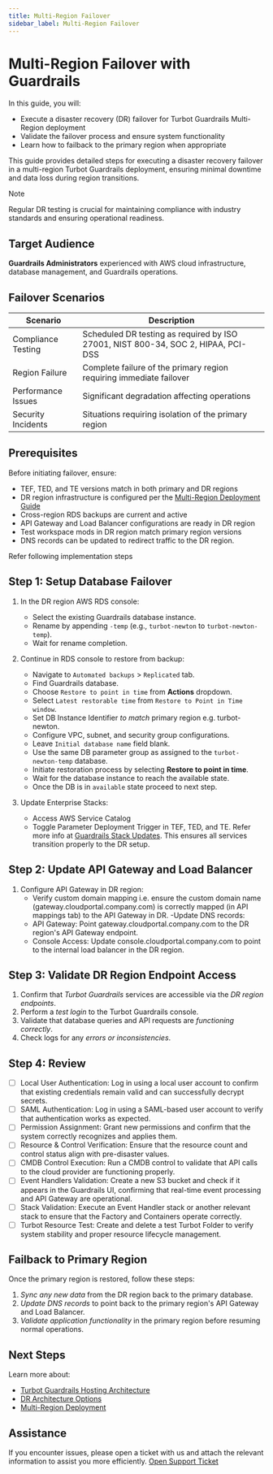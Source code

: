 ```yaml
---
title: Multi-Region Failover
sidebar_label: Multi-Region Failover
---
```


# Multi-Region Failover with Guardrails

In this guide, you will:
- Execute a disaster recovery (DR) failover for Turbot Guardrails Multi-Region deployment
- Validate the failover process and ensure system functionality
- Learn how to failback to the primary region when appropriate

This guide provides detailed steps for executing a disaster recovery failover in a multi-region Turbot Guardrails deployment, ensuring minimal downtime and data loss during region transitions.

> [!NOTE]
> Regular DR testing is crucial for maintaining compliance with industry standards and ensuring operational readiness.

## Target Audience
**Guardrails Administrators** experienced with AWS cloud infrastructure, database management, and Guardrails operations.

## Failover Scenarios

| Scenario | Description |
|----------|-------------|
| Compliance Testing | Scheduled DR testing as required by ISO 27001, NIST 800-34, SOC 2, HIPAA, PCI-DSS |
| Region Failure | Complete failure of the primary region requiring immediate failover |
| Performance Issues | Significant degradation affecting operations |
| Security Incidents | Situations requiring isolation of the primary region |

## Prerequisites

Before initiating failover, ensure:

- TEF, TED, and TE versions match in both primary and DR regions
- DR region infrastructure is configured per the [Multi-Region Deployment Guide](/guardrails/docs/guides/hosting-guardrails/disaster-recovery/multi-region-deployment)
- Cross-region RDS backups are current and active
- API Gateway and Load Balancer configurations are ready in DR region
- Test workspace mods in DR region match primary region versions
- DNS records can be updated to redirect traffic to the DR region.

Refer following implementation steps

## Step 1: Setup Database Failover

1. In the DR region AWS RDS console:
   - Select the existing Guardrails database instance.
   - Rename by appending `-temp` (e.g., `turbot-newton` to `turbot-newton-temp`).
   - Wait for rename completion.

2. Continue in RDS console to restore from backup:
   - Navigate to `Automated backups` > `Replicated` tab.
   - Find Guardrails database.
   - Choose `Restore to point in time` from **Actions** dropdown.
   - Select `Latest restorable time` from `Restore to Point in Time window`.
   - Set DB Instance Identifier *to match* primary region e.g. turbot-newton.
   - Configure VPC, subnet, and security group configurations.
   - Leave `Initial database name` field blank.
   - Use the same DB parameter group as assigned to the `turbot-newton-temp` database.
   - Initiate restoration process by selecting **Restore to point in time**.
   - Wait for the database instance to reach the available state.
   - Once the DB is in `available` state proceed to next step.

3. Update Enterprise Stacks:
   - Access AWS Service Catalog
   - Toggle Parameter Deployment Trigger in TEF, TED, and TE. Refer more info at [Guardrails Stack Updates](/guardrails/docs/guides/hosting-guardrails/updating-stacks#guardrails-stack-updates). This ensures all services transition properly to the DR setup.

## Step 2: Update API Gateway and Load Balancer

1. Configure API Gateway in DR region:
   - Verify custom domain mapping i.e. ensure the custom domain name (gateway.cloudportal.company.com) is correctly mapped (in API mappings tab) to the API Gateway in DR.
   -Update DNS records:
    - API Gateway: Point gateway.cloudportal.company.com to the DR region's API Gateway endpoint.
    - Console Access: Update console.cloudportal.company.com to point to the internal load balancer in the DR region.

## Step 3: Validate DR Region Endpoint Access

1. Confirm that *Turbot Guardrails* services are accessible via the *DR region endpoints*.
2. Perform a *test login* to the Turbot Guardrails console.
3. Validate that database queries and API requests are *functioning correctly*.
4. Check logs for any *errors or inconsistencies*.

## Step 4: Review

- [ ] Local User Authentication: Log in using a local user account to confirm that existing credentials remain valid and can successfully decrypt secrets.
- [ ] SAML Authentication: Log in using a SAML-based user account to verify that authentication works as expected.
- [ ] Permission Assignment: Grant new permissions and confirm that the system correctly recognizes and applies them.
- [ ] Resource & Control Verification: Ensure that the resource count and control status align with pre-disaster values.
- [ ] CMDB Control Execution: Run a CMDB control to validate that API calls to the cloud provider are functioning properly.
- [ ] Event Handlers Validation: Create a new S3 bucket and check if it appears in the Guardrails UI, confirming that real-time event processing and API Gateway are operational.
- [ ] Stack Validation: Execute an Event Handler stack or another relevant stack to ensure that the Factory and Containers operate correctly.
- [ ] Turbot Resource Test: Create and delete a test Turbot Folder to verify system stability and proper resource lifecycle management.

## Failback to Primary Region

Once the primary region is restored, follow these steps:

1. *Sync any new data* from the DR region back to the primary database.
2. *Update DNS records* to point back to the primary region's API Gateway and Load Balancer.
3. *Validate application functionality* in the primary region before resuming normal operations.

## Next Steps

Learn more about:
- [Turbot Guardrails Hosting Architecture](/guardrails/docs/guides/hosting-guardrails/architecture)
- [DR Architecture Options](/guardrails/docs/guides/hosting-guardrails/disaster-recovery/architecture-options)
- [Multi-Region Deployment](/guardrails/docs/guides/hosting-guardrails/disaster-recovery/multi-region-deployment)

## Assistance

If you encounter issues, please open a ticket with us and attach the relevant information to assist you more efficiently. [Open Support Ticket](https://support.turbot.com)
